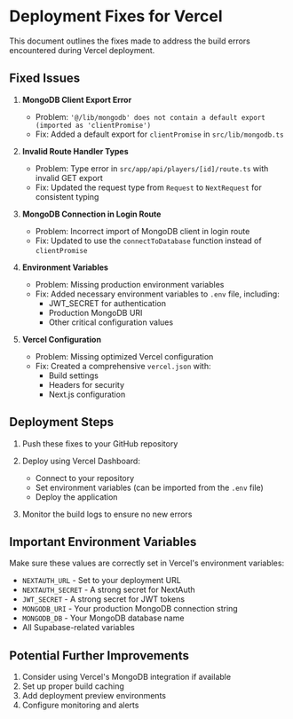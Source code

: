 # Deployment Fixes for Vercel

This document outlines the fixes made to address the build errors encountered during Vercel deployment.

## Fixed Issues

1. **MongoDB Client Export Error**
   - Problem: `'@/lib/mongodb' does not contain a default export (imported as 'clientPromise')`
   - Fix: Added a default export for `clientPromise` in `src/lib/mongodb.ts`
   
2. **Invalid Route Handler Types**
   - Problem: Type error in `src/app/api/players/[id]/route.ts` with invalid GET export
   - Fix: Updated the request type from `Request` to `NextRequest` for consistent typing

3. **MongoDB Connection in Login Route**
   - Problem: Incorrect import of MongoDB client in login route
   - Fix: Updated to use the `connectToDatabase` function instead of `clientPromise`

4. **Environment Variables**
   - Problem: Missing production environment variables
   - Fix: Added necessary environment variables to `.env` file, including:
     - JWT_SECRET for authentication
     - Production MongoDB URI
     - Other critical configuration values

5. **Vercel Configuration**
   - Problem: Missing optimized Vercel configuration
   - Fix: Created a comprehensive `vercel.json` with:
     - Build settings
     - Headers for security
     - Next.js configuration

## Deployment Steps

1. Push these fixes to your GitHub repository

2. Deploy using Vercel Dashboard:
   - Connect to your repository
   - Set environment variables (can be imported from the `.env` file)
   - Deploy the application

3. Monitor the build logs to ensure no new errors

## Important Environment Variables

Make sure these values are correctly set in Vercel's environment variables:

- `NEXTAUTH_URL` - Set to your deployment URL
- `NEXTAUTH_SECRET` - A strong secret for NextAuth
- `JWT_SECRET` - A strong secret for JWT tokens
- `MONGODB_URI` - Your production MongoDB connection string
- `MONGODB_DB` - Your MongoDB database name
- All Supabase-related variables 

## Potential Further Improvements

1. Consider using Vercel's MongoDB integration if available
2. Set up proper build caching
3. Add deployment preview environments
4. Configure monitoring and alerts 